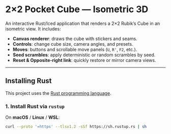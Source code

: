 # 2×2 Pocket Cube — Isometric 3D

An interactive Rust/Iced application that renders a 2×2 Rubik’s Cube in an
isometric view. It includes:

- **Canvas renderer**: draws the cube with stickers and seams.
- **Controls**: change cube size, camera angles, and presets.
- **Moves**: buttons and scrollable move panels (`U`, `R'`, `F2`, etc.).
- **Seed scrambles**: apply deterministic or random scrambles by seed.
- **Reset & Opposite-right link**: quickly restore or mirror camera views.

---

## Installing Rust

This project uses the [Rust programming language](https://www.rust-lang.org/).

### 1. Install Rust via `rustup`

On **macOS** / **Linux** / **WSL**:
```sh
curl --proto '=https' --tlsv1.2 -sSf https://sh.rustup.rs | sh